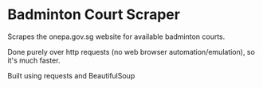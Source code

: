 # Badminton Court Scraper

Scrapes the onepa.gov.sg website for available badminton courts.

Done purely over http requests (no web browser automation/emulation), so it's much faster.

Built using requests and BeautifulSoup